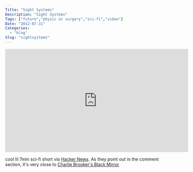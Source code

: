 ```yaml
---
Title: "Sight Systems"
Description: "Sight Systems"
Tags: ["future","physic or surgery","sci-fi","video"]
Date: "2012-07-31"
Categories:
  - "blog"
Slug: "sightsystems"
---
```

<p><iframe src="http://player.vimeo.com/video/46304267" width="590" height="332" frameborder="0" webkitAllowFullScreen mozallowfullscreen allowFullScreen></iframe></p><p>cool lil 7min sci-fi short via <a href="http://news.ycombinator.com/item?id=4311593" title="hn" target="_blank">Hacker News</a>. As they point out in the comment section, it's very close to <a href="http://en.wikipedia.org/wiki/Black_Mirror_(TV_series)" title="black mirror" target="_blank">Charlie Brooker's Black Mirror</a></p>
